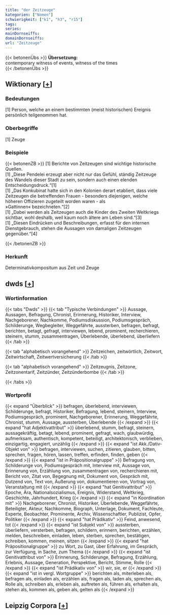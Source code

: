 ```yaml
---
title: "der Zeitzeuge"
kategorien: ["Nomen"]
schwierigkeit: ["k1", "h3", "r15"]
tags:
series:
mainDornseiffs:
domainDornseiffs:
url: "Zeitzeuge"
---
```


{{< betonenÜbs >}}
**Übersetzung:**  
contemporary witness of events, witness of the times  
{{< /betonenÜbs >}}

## Wiktionary [[+](https://de.wiktionary.org/wiki/Zeitzeuge)]

### Bedeutungen
[1] Person, welche an einem bestimmten (meist historischen) Ereignis persönlich teilgenommen hat.  

### Oberbegriffe
[1] Zeuge  

### Beispiele
{{< betonenZB >}}
[1] Berichte von Zeitzeugen sind wichtige historische Quellen.  
[1] „Diese Pendelei erzeugt aber nicht nur das Gefühl, ständig Zeitzeuge des Wandels dieser Stadt zu sein, sondern auch einen elenden Entscheidungsdruck.“[1]  
[1] „Das Konkubinat hatte sich in den Kolonien derart etabliert, dass viele Zeitzeugen die betreffenden Frauen - besonders diejenigen, welche höheren Offizieren zugeteilt worden waren - als »Gattinnen« bezeichneten.“[2]  
[1] „Dabei werden als Zeitzeugen auch die Kinder des Zweiten Weltkriegs sichtbar, wohl deshalb, weil kaum noch ältere am Leben sind.“[3]  
[1] „Diesen Eindrücken und Beschreibungen, erfasst für den internen Dienstgebrauch, stehen die Aussagen von damaligen Zeitzeugen gegenüber.“[4]  

{{< /betonenZB >}}
### Herkunft
Determinativkompositum aus Zeit und Zeuge  



## dwds [[+](https://www.dwds.de/wb/Zeitzeuge)]

### Wortinformation
{{< tabs "Dwds" >}}
{{< tab "Typische Verbindungen" >}}
Aussage, Aussagen, Befragung, Chronist, Erinnerung, Historiker, Interview, Nachgeborener, Nachkomme, Podiumsdiskussion, Podiumsgespräch, Schilderunge, Wegbegleiter, Weggefährte, aussterben, befragen, befragt, berichten, betagt, gefragt, interviewen, lebend, prominent, recherchieren, steinern, stumm, zusammentragen, Überlebende, überlebend, überliefern
{{< /tab >}}

{{< tab "alphabetisch vorangehend" >}}
Zeitzeichen, zeitwörtlich, Zeitwort, Zeitwirtschaft, Zeitwertversicherung
{{< /tab >}}

{{< tab "alphabetisch vorangehend" >}}
Zeitzeugnis, Zeitzone, Zeitzonentarif, Zeitzünder, Zeitzünderbombe
{{< /tab >}}

{{< /tabs >}}

### Wortprofil
{{< expand "Überblick" >}} befragen, überlebend, interviewen, Schilderunge, befragt, Historiker, Befragung, lebend, steinern, Interview, Podiumsgespräch, prominent, Nachgeborener, Erinnerung, Weggefährte, Chronist, stumm, Aussage, aussterben, Überlebende {{< /expand >}}
{{< expand "hat Adjektivattribut" >}} überlebend, stumm, befragt, steinern, aussagekräftig, betagt, lebend, prominent, gefragt, wach, glaubwürdig, aufmerksam, authentisch, kompetent, beteiligt, architektonisch, verblieben, einzigartig, engagiert, unzählig {{< /expand >}}
{{< expand "ist Akk./Dativ-Objekt von" >}} befragen, interviewen, suchen, zitieren, glauben, bitten, sprechen, fragen, hören, lassen, treffen, erfinden, finden, geben {{< /expand >}}
{{< expand "ist in Präpositionalgruppe" >}} Befragung von, Schilderunge von, Podiumsgespräch mit, Interview mit, Aussage von, Erinnerung von, Erzählung von, zusammentragen von, recherchieren mit, Bericht von, Zitat von, Begegnung mit, Dokument von, Gespräch mit, Dutzend von, Text von, Äußerung von, dokumentieren von, Vortrag von, Veranstaltung mit {{< /expand >}}
{{< expand "hat Genitivattribut" >}} Epoche, Ära, Nationalsozialismus, Ereignis, Widerstand, Weltkrieg, Geschichte, Jahrhundert, Krieg {{< /expand >}}
{{< expand "in Koordination mit" >}} Nachgeborener, Chronist, Historiker, Überlebende, Weggefährte, Beteiligter, Akteur, Nachkomme, Biograph, Unterlage, Dokument, Fachleute, Experte, Beobachter, Prominente, Archiv, Wissenschaftler, Publizist, Opfer, Politiker {{< /expand >}}
{{< expand "hat Prädikativ" >}} Feind, anwesend, tot {{< /expand >}}
{{< expand "ist Subjekt von" >}} aussterben, überliefern, versterben, befragen, schildern, erinnern, berichten, erzählen, melden, beschreiben, einladen, leben, sterben, sprechen, bestätigen, schreiben, kommen, meinen, sitzen {{< /expand >}}
{{< expand "hat Präpositionalgruppe" >}} zu Wort, zu Gast, über Erfahrung, im Gespräch, zur Verfügung, in Sache, zum Thema {{< /expand >}}
{{< expand "ist Genitivattribut von" >}} Erinnerung, Schilderunge, Befragung, Erzählung, Erlebnis, Aussage, Generation, Perspektive, Bericht, Stimme, Rolle {{< /expand >}}
{{< expand "ist Prädikativ von" >}} wir, sie, er {{< /expand >}}
{{< expand "ist in vergl. Wortgruppe" >}} berichten als, miterleben als, befragen als, einladen als, erzählen als, fragen als, laden als, sprechen als, Rolle als, schreiben als, erleben als, auftreten als, führen als, erhalten als, stehen als, kommen als, geben als, gelten als {{< /expand >}}

## Leipzig Corpora [[+](https://corpora.uni-leipzig.de/en/res?word=Zeitzeuge&corpusId=deu_newscrawl-public_2018)]

